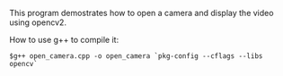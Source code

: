 This program demostrates how to open a camera and display the video using opencv2.

How to use g++ to compile it:

	$g++ open_camera.cpp -o open_camera `pkg-config --cflags --libs opencv`

